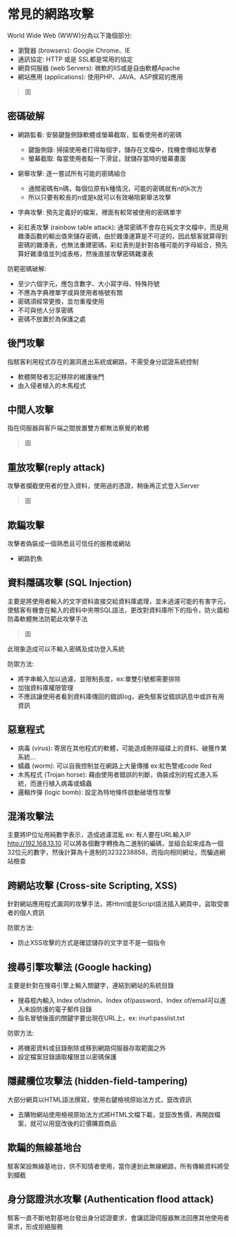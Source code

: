 # 常見的網路攻擊

World Wide Web (WWW)分為以下幾個部分:

- 瀏覽器 (browsers): Google Chrome、IE
- 通訊協定: HTTP 或是 SSL都是常用的協定
- 網頁伺服器 (web Servers): 微軟的IIS或是自由軟體Apache
- 網站應用 (applications): 使用PHP、JAVA、ASP撰寫的應用

>圖


## 密碼破解

- 網路監看: 安裝鍵盤側錄軟體或螢幕截取，監看使用者的密碼
	- 鍵盤側錄: 掃描使用者打得每個字，儲存在文檔中，找機會傳給攻擊者
	- 螢幕截取: 每當使用者點一下滑鼠，就儲存當時的螢幕畫面

- 窮舉攻擊: 逐一嘗試所有可能的密碼組合
	- 通關密碼有n碼，每個位原有k種情況，可能的密碼就有n的k次方
	- 所以只要有較長的n或是k就可以有效嚇阻窮舉法攻擊
	
- 字典攻擊: 預先定義好的檔案，裡面有較常被使用的密碼單字

- 彩虹表攻擊 (rainbow table attack):
通常密碼不會存在純文字文檔中，而是用雜湊函數的輸出值來儲存密碼，由於雜湊運算是不可逆的，因此駭客就算得到密碼的雜湊表，也無法重建密碼，彩虹表則是針對各種可能的字母組合，預先算好雜湊值並列成表格，然後直接攻擊密碼雜湊表

防範密碼破解: 

- 至少六個字元，應包含數字、大小寫字母、特殊符號
- 不應為字典裡單字或與使用者帳號有關
- 密碼須經常更換，並勿重複使用
- 不可與他人分享密碼
- 密碼不放置於為保護之處


## 後門攻擊

指駭客利用程式存在的漏洞進出系統或網路，不需受身分認證系統控制

- 軟體開發者忘記移除的維護後門
- 由入侵者植入的木馬程式

## 中間人攻擊

指在伺服器與客戶端之間放置雙方都無法察覺的軟體
>圖

## 重放攻擊(reply attack)

攻擊者攔截使用者的登入資料，使用過的憑證，稍後再正式登入Server
>圖

## 欺騙攻擊

攻擊者偽裝成一個熟悉且可信任的服務或網站

- 網路釣魚

## 資料隱碼攻擊 (SQL Injection)

主要是將使用者輸入的文字資料直接交給資料庫處理，並未過濾可能的有害字元，使駭客有機會在輸入的資料中夾帶SQL語法，更改對資料庫所下的指令，防火牆和防毒軟體無法防範此攻擊手法

> 圖 

此現象造成可以不輸入密碼及成功登入系統

防禦方法: 

- 將字串輸入加以過濾，並限制長度，ex:單雙引號都需要排除
- 加強資料庫權限管理
- 不應該讓使用者看到資料庫傳回的錯誤log，避免駭客從錯誤訊息中或許有用資訊

## 惡意程式

- 病毒 (virus): 寄居在其他程式的軟體，可能造成刪除磁碟上的資料、破獲作業系統... 
- 蠕蟲 (worm): 可以自我控制並在網路上大量傳播 ex:紅色警戒code Red
- 木馬程式 (Trojan horse): 藉由使用者錯誤的判斷，偽裝成別的程式進入系統，而進行植入病毒或蠕蟲
- 邏輯炸彈 (logic bomb): 設定為特地條件啟動破壞性攻擊

## 混淆攻擊法

主要將IP位址用純數字表示，造成過濾混亂
ex: 有人要在URL輸入IP http://192.168.13.10 可以將各個數字轉換為二進制的編碼，並組合起來成為一個32位元的數字，然後計算為十進制的3232238858，而指向相同網址，而騙過網站檢查

## 跨網站攻擊 (Cross-site Scripting, XSS)

針對網站應用程式漏洞的攻擊手法，將Html或是Script語法插入網頁中，盜取受害者的個人資訊

防禦方法: 
	
- 防止XSS攻擊的方式是確認儲存的文字並不是一個指令

## 搜尋引擎攻擊法 (Google hacking)

主要是針對在搜尋引擎上輸入關鍵字，連結到網站的系統目錄

- 搜尋框內輸入 Index of/admin、Index of/password、Index of/email可以進入未設防護的電子郵件目錄
- 指名冒號後面的關鍵字要出現在URL上，ex: inurl:passlist.txt

防禦方法: 

- 將機密資料或目錄刪除或移到網路伺服器存取範圍之外
- 設定檔案目錄讀取權限並以密碼保護

## 隱藏欄位攻擊法 (hidden-field-tampering)

大部分網頁以HTML語法撰寫，使用右鍵檢視原始法方式，竄改資訊

- 去購物網站使用檢視原始法方式將HTML文檔下載，並竄改售價，再開啟檔案，就可以用竄改後的訂價購買商品

## 欺騙的無線基地台

駭客架設無線基地台，供不知情者使用，當你連到此無線網路，所有傳輸資料將受到攔截

## 身分認證洪水攻擊 (Authentication flood attack)

駭客一直不斷地對基地台發出身分認證要求，會讓認證伺服器無法回應其他使用者需求，形成拒絕服務